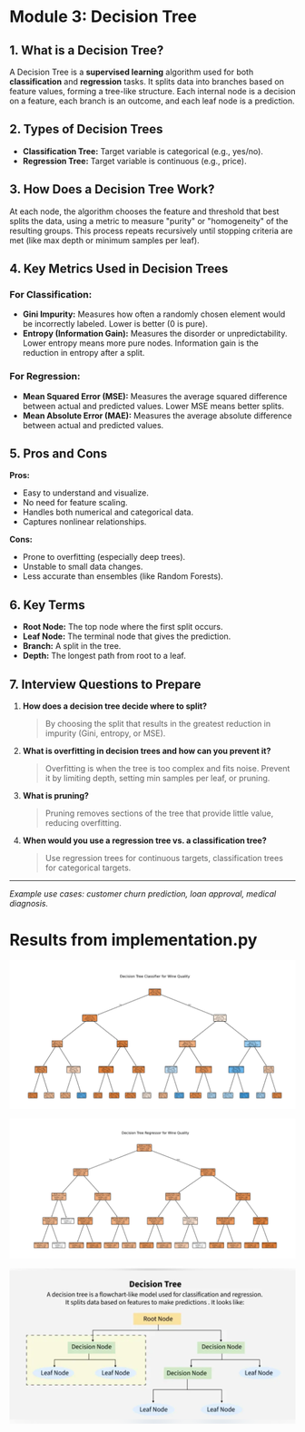 # Module 3: Decision Tree

## 1. What is a Decision Tree?

A Decision Tree is a **supervised learning** algorithm used for both **classification** and **regression** tasks. It splits data into branches based on feature values, forming a tree-like structure. Each internal node is a decision on a feature, each branch is an outcome, and each leaf node is a prediction.

## 2. Types of Decision Trees

- **Classification Tree:** Target variable is categorical (e.g., yes/no).
- **Regression Tree:** Target variable is continuous (e.g., price).

## 3. How Does a Decision Tree Work?

At each node, the algorithm chooses the feature and threshold that best splits the data, using a metric to measure "purity" or "homogeneity" of the resulting groups. This process repeats recursively until stopping criteria are met (like max depth or minimum samples per leaf).

## 4. Key Metrics Used in Decision Trees

### For Classification:
- **Gini Impurity:** Measures how often a randomly chosen element would be incorrectly labeled. Lower is better (0 is pure).
- **Entropy (Information Gain):** Measures the disorder or unpredictability. Lower entropy means more pure nodes. Information gain is the reduction in entropy after a split.

### For Regression:
- **Mean Squared Error (MSE):** Measures the average squared difference between actual and predicted values. Lower MSE means better splits.
- **Mean Absolute Error (MAE):** Measures the average absolute difference between actual and predicted values.

## 5. Pros and Cons

**Pros:**
- Easy to understand and visualize.
- No need for feature scaling.
- Handles both numerical and categorical data.
- Captures nonlinear relationships.

**Cons:**
- Prone to overfitting (especially deep trees).
- Unstable to small data changes.
- Less accurate than ensembles (like Random Forests).

## 6. Key Terms

- **Root Node:** The top node where the first split occurs.
- **Leaf Node:** The terminal node that gives the prediction.
- **Branch:** A split in the tree.
- **Depth:** The longest path from root to a leaf.

## 7. Interview Questions to Prepare

1. **How does a decision tree decide where to split?**
   > By choosing the split that results in the greatest reduction in impurity (Gini, entropy, or MSE).

2. **What is overfitting in decision trees and how can you prevent it?**
   > Overfitting is when the tree is too complex and fits noise. Prevent it by limiting depth, setting min samples per leaf, or pruning.

3. **What is pruning?**
   > Pruning removes sections of the tree that provide little value, reducing overfitting.

4. **When would you use a regression tree vs. a classification tree?**
   > Use regression trees for continuous targets, classification trees for categorical targets.

---

*Example use cases: customer churn prediction, loan approval, medical diagnosis.*

# Results from implementation.py
![alt text](image.png)

![alt text](image-1.png)

![alt text](image-2.png)